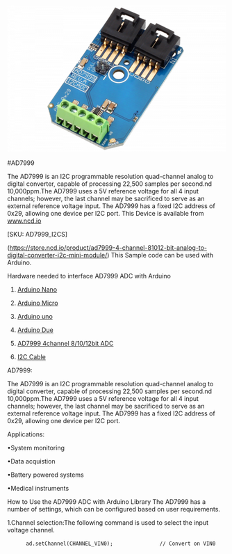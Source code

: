 
[![AD7999](AD7999_I2CADC.png)](https://store.ncd.io/product/ad7999-4-channel-81012-bit-analog-to-digital-converter-i2c-mini-module/)

#AD7999

The AD7999 is an I2C programmable resolution quad-channel analog to digital converter, capable of processing 22,500 samples per second.nd 10,000ppm.The AD7999 uses a 5V reference voltage for all 4 input channels; however, the last channel may be sacrificed to serve as an external reference voltage input. The AD7999 has a fixed I2C address of 0x29, allowing one device per I2C port.
This Device is available from www.ncd.io 

[SKU: AD7999_I2CS]

(https://store.ncd.io/product/ad7999-4-channel-81012-bit-analog-to-digital-converter-i2c-mini-module/)
This Sample code can be used with Arduino.

Hardware needed to interface AD7999 ADC with Arduino

1. <a href="https://store.ncd.io/product/i2c-shield-for-arduino-nano/">Arduino Nano</a>

2. <a href="https://store.ncd.io/product/i2c-shield-for-arduino-micro-with-i2c-expansion-port/">Arduino Micro</a>

3. <a href="https://store.ncd.io/product/i2c-shield-for-arduino-uno/">Arduino uno</a>

4. <a href="https://store.ncd.io/product/dual-i2c-shield-for-arduino-due-with-modular-communications-interface/">Arduino Due</a>

5. <a href="https://store.ncd.io/product/ad7999-4-channel-81012-bit-analog-to-digital-converter-i2c-mini-module/">AD7999 4channel 8/10/12bit ADC</a>

6. <a href="https://store.ncd.io/product/i%C2%B2c-cable/">I2C Cable</a>

AD7999:

The AD7999 is an I2C programmable resolution quad-channel analog to digital converter, capable of processing 22,500 samples per second.nd 10,000ppm.The AD7999 uses a 5V reference voltage for all 4 input channels; however, the last channel may be sacrificed to serve as an external reference voltage input. The AD7999 has a fixed I2C address of 0x29, allowing one device per I2C port.

Applications:

•System monitoring

•Data acquistion

•Battery powered systems

•Medical instruments

How to Use the AD7999 ADC with Arduino Library
The AD7999 has a number of settings, which can be configured based on user requirements.

1.Channel selection:The following command is used to select the input voltage channel.

          ad.setChannel(CHANNEL_VIN0);               // Convert on VIN0
